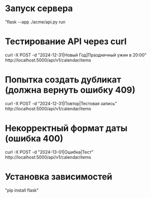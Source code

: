 # Запуск сервера 
"flask --app ./acme/api.py run
# Тестирование API через curl
curl -X POST -d "2024-12-31|Новый Год|Праздничный ужин в 20:00" http://localhost:5000/api/v1/calendar/items

# Попытка создать дубликат (должна вернуть ошибку 409)
curl -X POST -d "2024-12-31|Повтор|Тестовая запись" http://localhost:5000/api/v1/calendar/items

# Некорректный формат даты (ошибка 400)
curl -X POST -d "2024-13-01|Ошибка|Тест" http://localhost:5000/api/v1/calendar/items
# Установка зависимостей 
"pip install flask"
